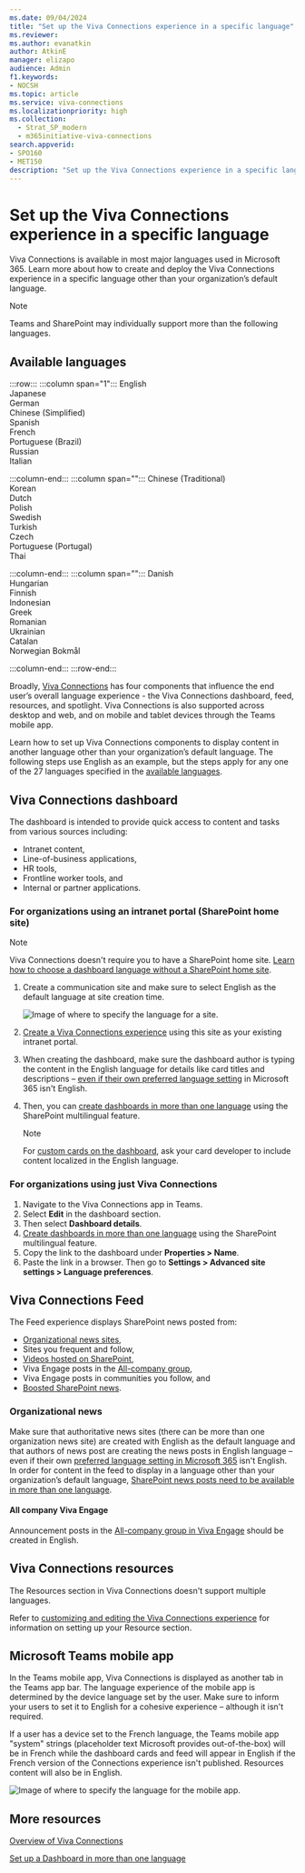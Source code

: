 ```yaml
---
ms.date: 09/04/2024
title: "Set up the Viva Connections experience in a specific language"
ms.reviewer: 
ms.author: evanatkin
author: AtkinE
manager: elizapo
audience: Admin
f1.keywords:
- NOCSH
ms.topic: article
ms.service: viva-connections
ms.localizationpriority: high
ms.collection:
  - Strat_SP_modern
  - m365initiative-viva-connections
search.appverid:
- SPO160
- MET150
description: "Set up the Viva Connections experience in a specific language"
---
```


# Set up the Viva Connections experience in a specific language

Viva Connections is available in most major languages used in Microsoft 365. Learn more about how to create and deploy the Viva Connections experience in a specific language other than your organization’s default language.

> [!NOTE]
> Teams and SharePoint may individually support more than the following languages.

## Available languages

:::row:::
   :::column span="1":::
      English <br>
      Japanese <br>
      German <br>
      Chinese (Simplified) <br>
      Spanish <br>
      French <br>
      Portuguese (Brazil) <br>
      Russian <br>
      Italian <br>

   :::column-end:::
   :::column span="":::
      Chinese (Traditional) <br>
      Korean <br>
      Dutch <br>
      Polish <br>
      Swedish <br>
      Turkish <br>
      Czech <br>
      Portuguese (Portugal) <br>
      Thai <br>

   :::column-end:::
   :::column span="":::
      Danish <br>
      Hungarian <br>
      Finnish <br>
      Indonesian <br>
      Greek <br>
      Romanian <br>
      Ukrainian <br>
      Catalan <br>
      Norwegian Bokmål <br>

   :::column-end:::
:::row-end:::

Broadly, [Viva Connections](viva-connections-overview.md) has four components that influence the end user’s overall language experience - the Viva Connections dashboard, feed, resources, and spotlight. Viva Connections is also supported across desktop and web, and on mobile and tablet devices through the Teams mobile app.

Learn how to set up Viva Connections components to display content in another language other than your organization’s default language. The following steps use English as an example, but the steps apply for any one of the 27 languages specified in the [available languages](#available-languages).

## Viva Connections dashboard

The dashboard is intended to provide quick access to content and tasks from various sources including:

- Intranet content,
- Line-of-business applications,
- HR tools,
- Frontline worker tools, and
- Internal or partner applications.

### For organizations using an intranet portal (SharePoint home site)

> [!NOTE]
> Viva Connections doesn't require you to have a SharePoint home site. [Learn how to choose a dashboard language without a SharePoint home site](#for-organizations-using-just-viva-connections).

1. Create a communication site and make sure to select English as the default language at site creation time.

   ![Image of where to specify the language for a site.](../media/connections/vc-language-select.png)

2. [Create a Viva Connections experience](set-up-admin-center.md#build-from-an-existing-intranet-portal) using this site as your existing intranet portal.

3. When creating the dashboard, make sure the dashboard author is typing the content in the English language for details like card titles and descriptions – [even if their own preferred language setting](https://support.microsoft.com/office/change-your-personal-language-and-region-settings-caa1fccc-bcdb-42f3-9e5b-45957647ffd7) in Microsoft 365 isn't English.

4. Then, you can [create dashboards in more than one language](create-multilingual-dashboard.md) using the SharePoint multilingual feature.

   > [!NOTE]
   > For [custom cards on the dashboard](/sharepoint/dev/spfx/web-parts/guidance/localize-web-parts), ask your card developer to include content localized in the English language.

### For organizations using just Viva Connections

1. Navigate to the Viva Connections app in Teams.
2. Select **Edit** in the dashboard section.
3. Then select **Dashboard details**.
4. [Create dashboards in more than one language](create-multilingual-dashboard.md) using the SharePoint multilingual feature.
5. Copy the link to the dashboard under **Properties > Name**.
6. Paste the link in a browser. Then go to **Settings > Advanced site settings > Language preferences**.

## Viva Connections Feed

The Feed experience displays SharePoint news posted from:

- [Organizational news sites](/sharepoint/organization-news-site),
- Sites you frequent and follow,
- [Videos hosted on SharePoint](video-news-links.md),
- Viva Engage posts in the [All-company group](/viva/engage/manage-viva-engage-groups/all-company-community),
- Viva Engage posts in communities you follow, and
- [Boosted SharePoint news](https://support.microsoft.com/office/boost-news-from-organization-news-sites-46ad8dc5-8f3b-4d81-853d-8bbbdd0f9c83).

### Organizational news

Make sure that authoritative news sites (there can be more than one organization news site) are created with English as the default language and that authors of news post are creating the news posts in English language – even if their own [preferred language setting in Microsoft 365](https://support.microsoft.com/office/change-your-personal-language-and-region-settings-caa1fccc-bcdb-42f3-9e5b-45957647ffd7) isn't English. In order for content in the feed to display in a language other than your organization’s default language, [SharePoint news posts need to be available in more than one language](https://support.microsoft.com/office/create-multilingual-communication-sites-pages-and-news-2bb7d610-5453-41c6-a0e8-6f40b3ed750c).

#### All company Viva Engage

Announcement posts in the [All-company group in Viva Engage](/viva/engage/manage-viva-engage-groups/all-company-community) should be created in English.

## Viva Connections resources

The Resources section in Viva Connections doesn't support multiple languages.

Refer to [customizing and editing the Viva Connections experience](/viva/connections/edit-viva-home#customize-resources) for information on setting up your Resource section.

## Microsoft Teams mobile app

In the Teams mobile app, Viva Connections is displayed as another tab in the Teams app bar. The language experience of the mobile app is determined by the device language set by the user. Make sure to inform your users to set it to English for a cohesive experience – although it isn't required.

If a user has a device set to the French language, the Teams mobile app "system" strings (placeholder text Microsoft provides out-of-the-box) will be in French while the dashboard cards and feed will appear in English if the French version of the Connections experience isn't published. Resources content will also be in English.

![Image of where to specify the language for the mobile app.](../media/connections/vc-language-mobile-app.png)

## More resources

[Overview of Viva Connections](viva-connections-overview.md)

[Set up a Dashboard in more than one language](create-multilingual-dashboard.md)
